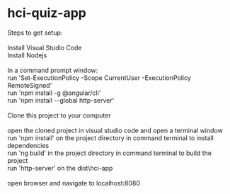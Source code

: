 # hci-quiz-app

Steps to get setup:
\
\
Install Visual Studio Code
\
Install Nodejs
\
\
In a command prompt window:
\
run 'Set-ExecutionPolicy -Scope CurrentUser -ExecutionPolicy RemoteSigned'
\
run 'npm install -g @angular/cli'
\
run 'npm install --global http-server'
\
\
Clone this project to your computer
\
\
open the cloned project in visual studio code and open a terminal window
\
run 'npm install' on the project directory in command terminal to install dependencies
\
run 'ng build' in the project directory in command terminal to build the project
\
run 'http-server' on the dist\hci-app
\
\
open browser and navigate to localhost:8080
